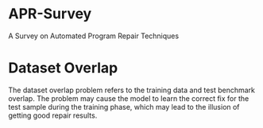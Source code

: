 # APR-Survey
A Survey on Automated Program Repair Techniques










# Dataset Overlap
The dataset overlap problem refers to the training data and test benchmark overlap. The problem may cause the model to learn the correct fix for the test sample during the training phase, which may lead to the illusion of getting good repair results.

